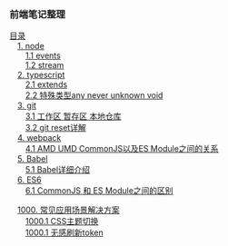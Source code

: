 ### 前端笔记整理

[目录](/)  
&emsp;[1. node](/node/README.md)  
&emsp;&emsp;[1.1 events](/node/events/README.md)  
&emsp;&emsp;[1.2 stream](/node/stream/README.md)  
&emsp;[2. typescript](/typescript/README.md)  
&emsp;&emsp;[2.1 extends](/typescript/extends/README.md)  
&emsp;&emsp;[2.2 特殊类型any never unknown void](/typescript/specialTypes/README.md)  
&emsp;[3. git](/git/README.md)  
&emsp;&emsp;[3.1 工作区 暂存区 本地仓库](/git/workspace/README.md)  
&emsp;&emsp;[3.2 git reset详解](/git/reset/README.md)  
&emsp;[4. webpack](/webpack/README.md)  
&emsp;&emsp;[4.1 AMD UMD CommonJS以及ES Module之间的关系](/webpack/moduleDiff/README.md)  
&emsp;[5. Babel](/babel/README.md)  
&emsp;&emsp;[5.1 Babel详细介绍](/babel/description/README.md)  
&emsp;[6. ES6](/ES6/README.md)  
&emsp;&emsp;[6.1 CommonJS 和 ES Module之间的区别](/ES6/commonJS/README.md)  



&emsp;[1000. 常见应用场景解决方案](/solutions)  
&emsp;&emsp;[1000.1 CSS主题切换](/solutions/changeTheme)  
&emsp;&emsp;[1000.1 无感刷新token](/solutions/refreshToken)  
